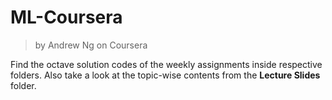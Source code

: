 # ML-Coursera
> by Andrew Ng on Coursera 

Find the octave solution codes of the weekly assignments inside respective folders. Also take a look at the topic-wise contents from the **Lecture Slides** folder. 
